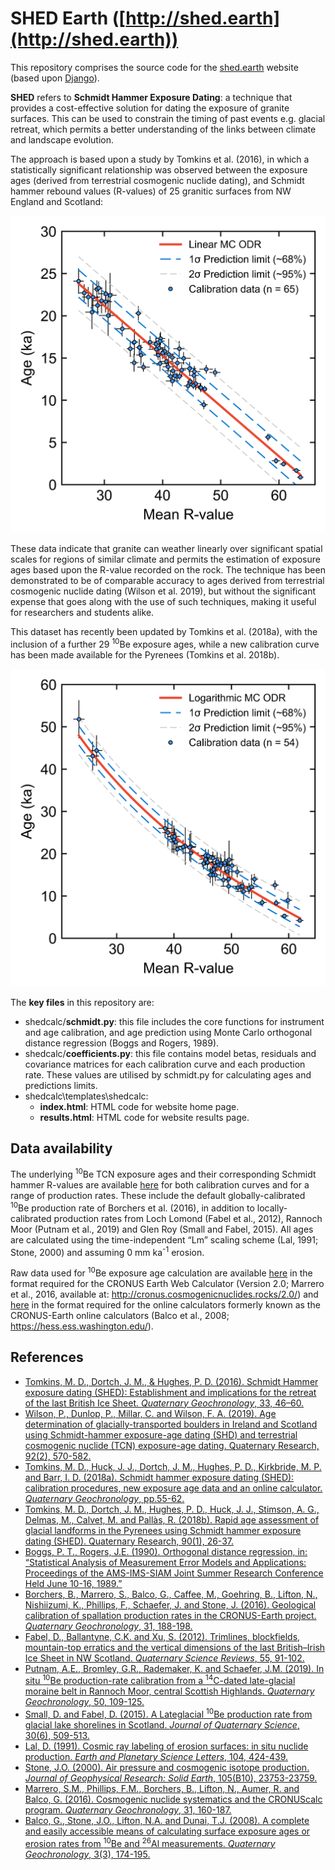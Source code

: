 # SHED Earth ([http://shed.earth](http://shed.earth))

This repository comprises the source code for the [shed.earth](http://shed.earth) website (based upon [Django](https://www.djangoproject.com/)). 

**SHED** refers to **Schmidt Hammer Exposure Dating**: a technique that provides a cost-effective solution for dating the exposure of granite surfaces. This can be used to constrain the timing of past events e.g. glacial retreat, which permits a better understanding of the links between climate and landscape evolution. 

The approach is based upon a study by Tomkins et al. (2016), in which a statistically significant relationship was observed between the exposure ages (derived from terrestrial cosmogenic nuclide dating), and Schmidt hammer rebound values (R-values) of 25 granitic surfaces from NW England and Scotland: 

<p align="center">
	<img width = "550" src="./images/british-curve.png"
</p>

These data indicate that granite can weather linearly over significant spatial scales for regions of similar climate and permits the estimation of exposure ages based upon the R-value recorded on the rock. The technique has been demonstrated to be of comparable accuracy to ages derived from terrestrial cosmogenic nuclide dating (Wilson et al. 2019), but without the significant expense that goes along with the use of such techniques, making it useful for researchers and students alike. 

This dataset has recently been updated by Tomkins et al. (2018a), with the inclusion of a further 29 <sup>10</sup>Be exposure ages, while a new calibration curve has been made available for the Pyrenees (Tomkins et al. 2018b).

<p align="center">
	<img width = "550" src="./images/pyrenees-curve.png"
</p>

The **key files** in this repository are:
 
- shedcalc/**schmidt.py**: this file includes the core functions for instrument and age calibration, and age prediction using Monte Carlo orthogonal distance regression (Boggs and Rogers, 1989).    
- shedcalc/**coefficients.py**: this file contains model betas, residuals and covariance matrices for each calibration curve and each production rate. These values are utilised by schmidt.py for calculating ages and predictions limits.
- shedcalc\templates\shedcalc:
	- **index.html**: HTML code for website home page.
	- **results.html**: HTML code for website results page.

## Data availability
	
The underlying <sup>10</sup>Be TCN exposure ages and their corresponding Schmidt hammer R-values are available [here](http://huckg.is/shed-earth/Calibration_Summary.csv) for both calibration curves and for a range of production rates.
These include the default globally-calibrated <sup>10</sup>Be production rate of Borchers et al. (2016), in addition to locally-calibrated production rates from Loch Lomond (Fabel et al., 2012), Rannoch Moor (Putnam et al., 2019) and Glen Roy (Small and Fabel, 2015). All ages are calculated using the time-independent “Lm” scaling scheme (Lal, 1991; Stone, 2000) and assuming 0 mm ka<sup>-1</sup> erosion.

Raw data used for <sup>10</sup>Be exposure age calculation are available [here](http://huckg.is/shed-earth/Calibration_CRONUS.csv) in the format required for the CRONUS Earth Web Calculator (Version 2.0; Marrero et al., 2016, available at: http://cronus.cosmogenicnuclides.rocks/2.0/) and [here](http://huckg.is/shed-earth/Calibration_Balco.csv) in the format required for the online calculators formerly known as the CRONUS-Earth online calculators (Balco et al., 2008; https://hess.ess.washington.edu/).                    
	                                
## References           

- [Tomkins, M. D., Dortch, J. M., & Hughes, P. D. (2016). Schmidt Hammer exposure dating (SHED): Establishment and implications for the retreat of the last British Ice Sheet. *Quaternary Geochronology*, 33, 46–60.](https://doi.org/10.1016/j.quageo.2016.02.002)
- [Wilson, P., Dunlop, P., Millar, C. and Wilson, F. A. (2019). Age determination of glacially-transported boulders in Ireland and Scotland using Schmidt-hammer exposure-age dating (SHD) and terrestrial cosmogenic nuclide (TCN) exposure-age dating. Quaternary Research, 92(2), 570-582.](https://doi.org/10.1017/qua.2019.12)
- [Tomkins, M. D., Huck, J. J., Dortch, J. M., Hughes, P. D., Kirkbride, M. P. and Barr, I. D. (2018a). Schmidt hammer exposure dating (SHED): calibration procedures, new exposure age data and an online calculator. *Quaternary Geochronology*, pp.55-62.](https://doi.org/10.1016/j.quageo.2017.12.003)
- [Tomkins, M. D., Dortch, J. M., Hughes, P. D., Huck, J. J., Stimson, A. G., Delmas, M., Calvet, M. and Pallàs, R. (2018b). Rapid age assessment of glacial landforms in the Pyrenees using Schmidt hammer exposure dating (SHED). Quaternary Research, 90(1), 26-37.](https://doi.org/10.1017/qua.2018.12)
- [Boggs, P. T., Rogers, J.E. (1990). Orthogonal distance regression, in: “Statistical Analysis of Measurement Error Models and Applications: Proceedings of the AMS-IMS-SIAM Joint Summer Research Conference Held June 10-16, 1989.”](https://doi.org/10.6028/nist.ir.89-4197)
- [Borchers, B., Marrero, S., Balco, G., Caffee, M., Goehring, B., Lifton, N., Nishiizumi, K., Phillips, F., Schaefer, J. and Stone, J. (2016). Geological calibration of spallation production rates in the CRONUS-Earth project. *Quaternary Geochronology*, 31, 188-198.](https://doi.org/10.1016/j.quageo.2015.01.009)
- [Fabel, D., Ballantyne, C.K. and Xu, S. (2012). Trimlines, blockfields, mountain-top erratics and the vertical dimensions of the last British–Irish Ice Sheet in NW Scotland. *Quaternary Science Reviews*, 55, 91-102.](https://doi.org/10.1016/j.quascirev.2012.09.002)
- [Putnam, A.E., Bromley, G.R., Rademaker, K. and Schaefer, J.M. (2019). In situ <sup>10</sup>Be production-rate calibration from a <sup>14</sup>C-dated late-glacial moraine belt in Rannoch Moor, central Scottish Highlands. *Quaternary Geochronology*, 50, 109-125.](https://doi.org/10.1016/j.quageo.2018.11.006)
- [Small, D. and Fabel, D. (2015). A Lateglacial <sup>10</sup>Be production rate from glacial lake shorelines in Scotland. *Journal of Quaternary Science*, 30(6), 509-513.](https://doi.org/10.1002/jqs.2804)
- [Lal, D. (1991). Cosmic ray labeling of erosion surfaces: in situ nuclide production. *Earth and Planetary Science Letters*, 104, 424-439.](https://doi.org/10.1016/0012-821X(91)90220-C)
- [Stone, J.O. (2000). Air pressure and cosmogenic isotope production. *Journal of Geophysical Research: Solid Earth*, 105(B10), 23753-23759.](https://doi.org/10.1029/2000JB900181)
- [Marrero, S.M., Phillips, F.M., Borchers, B., Lifton, N., Aumer, R. and Balco, G. (2016). Cosmogenic nuclide systematics and the CRONUScalc program. *Quaternary Geochronology*, 31, 160-187.](https://doi.org/10.1016/j.quageo.2015.09.005)
- [Balco, G., Stone, J.O., Lifton, N.A. and Dunai, T.J. (2008). A complete and easily accessible means of calculating surface exposure ages or erosion rates from <sup>10</sup>Be and <sup>26</sup>Al measurements. *Quaternary Geochronology*, 3(3), 174-195.](https://doi.org/10.1016/j.quageo.2007.12.001)
